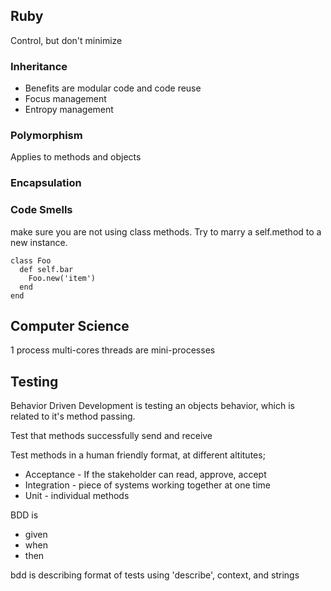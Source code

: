 ## Ruby

Control, but don't minimize

### Inheritance
- Benefits are modular code and code reuse
- Focus management
- Entropy management

### Polymorphism
Applies to methods and objects

### Encapsulation

### Code Smells
make sure you are not using class methods.
Try to marry a self.method to a new instance.

    class Foo
      def self.bar
        Foo.new('item')
      end
    end  

## Computer Science
1 process
multi-cores
threads are mini-processes


## Testing

Behavior Driven Development is testing an objects behavior, which is related to it's method passing.

Test that methods successfully send and receive

Test methods in a human friendly format, at different altitutes;
- Acceptance - If the stakeholder can read, approve, accept
- Integration - piece of systems working together at one time
- Unit - individual methods

BDD is
- given
- when 
- then

bdd is describing format of tests using 'describe', context, and strings

